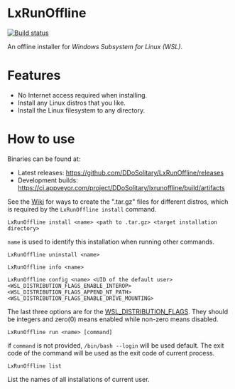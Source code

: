 # LxRunOffline

[![Build status](https://ci.appveyor.com/api/projects/status/wnqrsjk1rdc1cmpn?svg=true)](https://ci.appveyor.com/project/ddosolitary/lxrunoffline)

An offline installer for *Windows Subsystem for Linux (WSL)*.

# Features

- No Internet access required when installing.
- Install any Linux distros that you like.
- Install the Linux filesystem to any directory.

# How to use

Binaries can be found at:
- Latest releases: https://github.com/DDoSolitary/LxRunOffline/releases
- Development builds: https://ci.appveyor.com/project/DDoSolitary/lxrunoffline/build/artifacts

See the [Wiki](https://github.com/DDoSolitary/LxRunOffline/wiki) for ways to create the ".tar.gz" files for different distros, which is required by the `LxRunOffline install` command.

```
LxRunOffline install <name> <path to .tar.gz> <target installation directory>
```
`name` is used to identify this installation when running other commands.

```
LxRunOffline uninstall <name>
```

```
LxRunOffline info <name>
```

```
LxRunOffline config <name> <UID of the default user> <WSL_DISTRIBUTION_FLAGS_ENABLE_INTEROP> <WSL_DISTRIBUTION_FLAGS_APPEND_NT_PATH> <WSL_DISTRIBUTION_FLAGS_ENABLE_DRIVE_MOUNTING>
```

The last three options are for the [WSL_DISTRIBUTION_FLAGS](https://msdn.microsoft.com/en-us/library/windows/desktop/mt826872(v=vs.85).aspx). They should be integers and zero(0) means enabled while non-zero means disabled.

```
LxRunOffline run <name> [command]
```
if `command` is not provided, `/bin/bash --login` will be used default. The exit code of the command will be used as the exit code of current process.

```
LxRunOffline list
```
List the names of all installations of current user.
